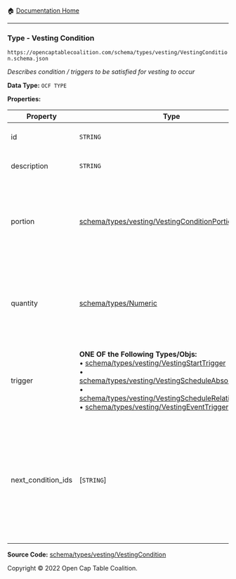 :house: [Documentation Home](/docs/README.md)

---

### Type - Vesting Condition

`https://opencaptablecoalition.com/schema/types/vesting/VestingCondition.schema.json`

_Describes condition / triggers to be satisfied for vesting to occur_

**Data Type:** `OCF TYPE`

**Properties:**

| Property           | Type                                                                                                                                                                                                                                                                                                                                                                                                                                                                                                                 | Description                                                                                                                                                                                                        | Required   |
| ------------------ | -------------------------------------------------------------------------------------------------------------------------------------------------------------------------------------------------------------------------------------------------------------------------------------------------------------------------------------------------------------------------------------------------------------------------------------------------------------------------------------------------------------------- | ------------------------------------------------------------------------------------------------------------------------------------------------------------------------------------------------------------------ | ---------- |
| id                 | `STRING`                                                                                                                                                                                                                                                                                                                                                                                                                                                                                                             | Reference identifier for this condition                                                                                                                                                                            | `REQUIRED` |
| description        | `STRING`                                                                                                                                                                                                                                                                                                                                                                                                                                                                                                             | Detailed description of the condition                                                                                                                                                                              | -          |
| portion            | [schema/types/vesting/VestingConditionPortion](/docs/schema/types/vesting/VestingConditionPortion.md)                                                                                                                                                                                                                                                                                                                                                                                                                | If specified, the fractional part of the whole security that is vested, e.g. 25:100 for 25%. Use `quantity` for a fixed vesting amount.                                                                            | -          |
| quantity           | [schema/types/Numeric](/docs/schema/types/Numeric.md)                                                                                                                                                                                                                                                                                                                                                                                                                                                                | If specified, the fixed amount of the whole security to vest, e.g. 10000 shares. Use `portion` for a proportional vesting amount.                                                                                  | -          |
| trigger            | **ONE OF the Following Types/Objs:**</br>&bull; [schema/types/vesting/VestingStartTrigger](/docs/schema/types/vesting/VestingStartTrigger.md)</br>&bull; [schema/types/vesting/VestingScheduleAbsoluteTrigger](/docs/schema/types/vesting/VestingScheduleAbsoluteTrigger.md)</br>&bull; [schema/types/vesting/VestingScheduleRelativeTrigger](/docs/schema/types/vesting/VestingScheduleRelativeTrigger.md)</br>&bull; [schema/types/vesting/VestingEventTrigger](/docs/schema/types/vesting/VestingEventTrigger.md) | Describes how this vesting condition is met, resulting in vesting the specified tranche of shares                                                                                                                  | `REQUIRED` |
| next_condition_ids | [`STRING`]                                                                                                                                                                                                                                                                                                                                                                                                                                                                                                           | List of ALL VestingCondition IDs that can trigger after this one. If there are none, use an empty array.</br>Conditions should be in priority order in the array, ordered from the highest priority to the lowest. | `REQUIRED` |

**Source Code:** [schema/types/vesting/VestingCondition](../../../../schema/types/vesting/VestingCondition.schema.json)

Copyright © 2022 Open Cap Table Coalition.

